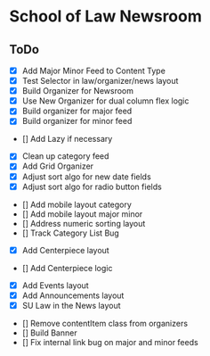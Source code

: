 # School of Law Newsroom

## ToDo

- [x] Add Major Minor Feed to Content Type
- [x] Test Selector in law/organizer/news layout
- [x] Build Organizer for Newsroom
- [x] Use New Organizer for dual column flex logic
- [x] Build organizer for major feed
- [x] Build organizer for minor feed
- [] Add Lazy if necessary
- [x] Clean up category feed
- [x] Add Grid Organizer
- [x] Adjust sort algo for new date fields
- [x] Adjust sort algo for radio button fields
- [] Add mobile layout category
- [] Add mobile layout major minor
- [] Address numeric sorting layout
- [] Track Category List Bug
- [x] Add Centerpiece layout
- [] Add Centerpiece logic
- [x] Add Events layout
- [x] Add Announcements layout
- [x] SU Law in the News layout
- [] Remove contentItem class from organizers
- [] Build Banner
- [] Fix internal link bug on major and minor feeds
